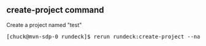 create-project command
---------------------

Create a project named "test"
<pre>
[chuck@mvn-sdp-0 rundeck]$ rerun rundeck:create-project --name test
</pre>
